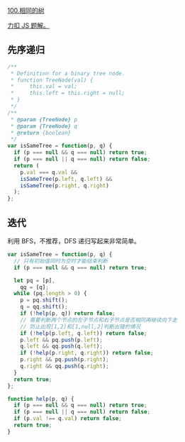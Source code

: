 [100.相同的树](https://leetcode-cn.com/problems/same-tree/solution/)

[力扣 JS 题解。](https://github.com/GuYueJiaJie/blog/blob/master/%E7%AE%97%E6%B3%95%E4%B8%8E%E6%95%B0%E6%8D%AE%E7%BB%93%E6%9E%84/README.md)

## 先序递归

```javascript
/**
 * Definition for a binary tree node.
 * function TreeNode(val) {
 *     this.val = val;
 *     this.left = this.right = null;
 * }
 */
/**
 * @param {TreeNode} p
 * @param {TreeNode} q
 * @return {boolean}
 */
var isSameTree = function(p, q) {
  if (p === null && q === null) return true;
  if (p === null || q === null) return false;
  return (
    p.val === q.val &&
    isSameTree(p.left, q.left) &&
    isSameTree(p.right, q.right)
  );
};
```

## 迭代

利用 BFS，不推荐，DFS 递归写起来非常简单。

```javascript
var isSameTree = function(p, q) {
  // 只有初始值同时为空时才能结束判断
  if (p === null && q === null) return true;

  let pq = [p],
    qq = [q];
  while (pq.length > 0) {
    p = pq.shift();
    q = qq.shift();
    if (!help(p, q)) return false;
    // 需要判断两个节点的左子节点和右子节点是否相同再继续向下走
    // 防止出现[1,2]和[1,null,2]判断出错的情况
    if (!help(p.left, q.left)) return false;
    p.left && pq.push(p.left);
    q.left && qq.push(q.left);
    if (!help(p.right, q.right)) return false;
    p.right && pq.push(p.right);
    q.right && qq.push(q.right);
  }
  return true;
};

function help(p, q) {
  if (p === null && q === null) return true;
  if (p === null || q === null) return false;
  if (p.val !== q.val) return false;
  return true;
}
```
